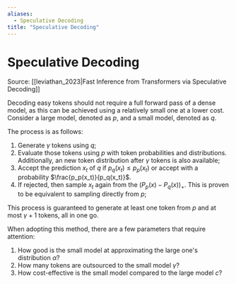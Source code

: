 ```yaml
---
aliases:
  - Speculative Decoding
title: "Speculative Decoding"
---
```


# Speculative Decoding

Source: [[leviathan_2023|Fast Inference from Transformers via Speculative Decoding]]

Decoding easy tokens should not require a full forward pass of a dense model, as this can be achieved using a relatively small one at a lower cost. Consider a large model, denoted as $p$, and a small model, denoted as $q$.

The process is as follows:
1. Generate $\gamma$ tokens using $q$;
2. Evaluate those tokens using $p$ with token probabilities and distributions. Additionally, an new token distribution after $\gamma$ tokens is also available;
3. Accept the prediction $x_t$ of $q$ if $p_q(x_t) \le p_p(x_t)$ or accept with a probability $\frac{p_p(x_t)}{p_q(x_t)}$.
4. If rejected, then sample $x_t$ again from the $(P_p(x) - P_q(x))_+$. This is proven to be equivalent to sampling directly from $p$;

This process is guaranteed to generate at least one token from $p$ and at most $\gamma + 1$ tokens, all in one go.

When adopting this method, there are a few parameters that require attention:
1. How good is the small model at approximating the large one's distribution $\alpha$?
2. How many tokens are outsourced to the small model $\gamma$?
3. How cost-effective is the small model compared to the large model $c$?

